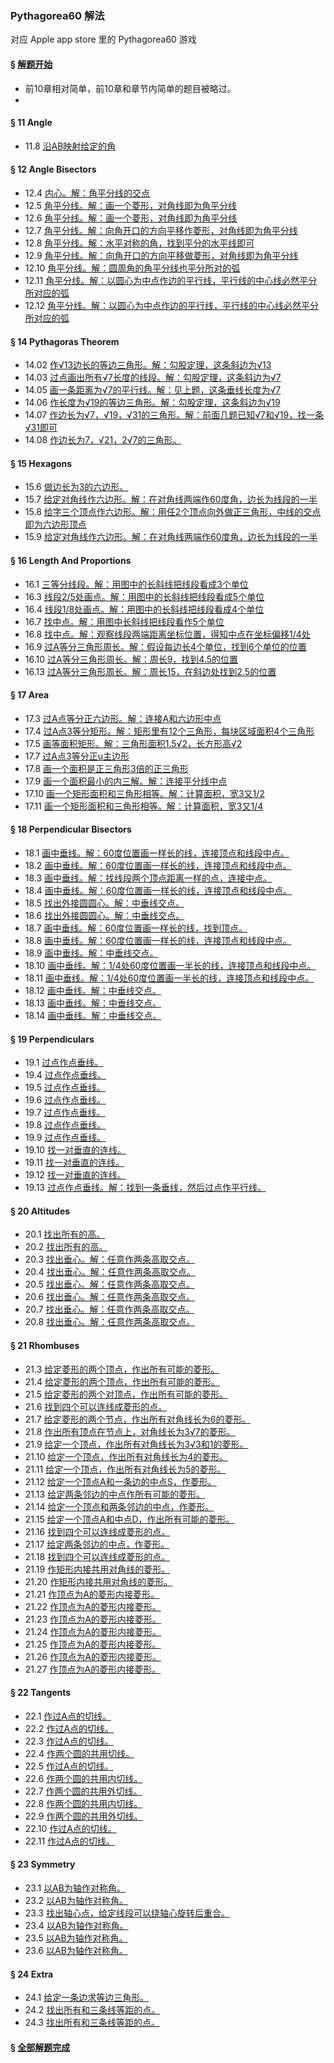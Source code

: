### Pythagorea60 解法
对应 Apple app store 里的 Pythagorea60 游戏

#### § [解题开始](solving/Pythagorea60/start.png)
- 前10章相对简单，前10章和章节内简单的题目被略过。
- 
#### § 11 Angle
- 11.8 [沿AB映射给定的角](solving/Pythagorea60/11.08.png)

#### § 12 Angle Bisectors
- 12.4 [内心。解：角平分线的交点](solving/Pythagorea60/12.04.png)
- 12.5 [角平分线。解：画一个菱形，对角线即为角平分线](solving/Pythagorea60/12.05.png)
- 12.6 [角平分线。解：画一个菱形，对角线即为角平分线](solving/Pythagorea60/12.06.png)
- 12.7 [角平分线。解：向角开口的方向平移作菱形，对角线即为角平分线](solving/Pythagorea60/12.07.png)
- 12.8 [角平分线。解：水平对称的角，找到平分的水平线即可](solving/Pythagorea60/12.08.png)
- 12.9 [角平分线。解：向角开口的方向平移做菱形，对角线即为角平分线](solving/Pythagorea60/12.09.png)
- 12.10 [角平分线。解：圆周角的角平分线也平分所对的弧](solving/Pythagorea60/12.10.png)
- 12.11 [角平分线。解：以圆心为中点作边的平行线，平行线的中心线必然平分所对应的弧](solving/Pythagorea60/12.11.png)
- 12.12 [角平分线。解：以圆心为中点作边的平行线，平行线的中心线必然平分所对应的弧](solving/Pythagorea60/12.12.png)

#### § 14 Pythagoras Theorem
- 14.02 [作√13边长的等边三角形。解：勾股定理，这条斜边为√13](solving/Pythagorea60/14.02.png)
- 14.03 [过点画出所有√7长度的线段。解：勾股定理，这条斜边为√7](solving/Pythagorea60/14.03.png)
- 14.05 [画一条距离为√7的平行线。解：见上题，这条垂线长度为√7](solving/Pythagorea60/14.05.png)
- 14.06 [作长度为√19的等边三角形。解：勾股定理，这条斜边为√19](solving/Pythagorea60/14.06.png)
- 14.07 [作边长为√7，√19，√31的三角形。解：前面几题已知√7和√19，找一条√31即可](solving/Pythagorea60/14.07.png)
- 14.08 [作边长为7，√21，2√7的三角形。](solving/Pythagorea60/14.08.png)

#### § 15 Hexagons
- 15.6 [做边长为3的六边形。](solving/Pythagorea60/15.06.png)
- 15.7 [给定对角线作六边形。解：在对角线两端作60度角，边长为线段的一半](solving/Pythagorea60/15.07.png)
- 15.8 [给字三个顶点作六边形。解：用任2个顶点向外做正三角形，中线的交点即为六边形顶点](solving/Pythagorea60/15.08.png)
- 15.9 [给定对角线作六边形。解：在对角线两端作60度角，边长为线段的一半](solving/Pythagorea60/15.09.png)

#### § 16 Length And Proportions
- 16.1 [三等分线段。解：用图中的长斜线把线段看成3个单位](solving/Pythagorea60/16.01.png)
- 16.3 [线段2/5处画点。解：用图中的长斜线把线段看成5个单位](solving/Pythagorea60/16.03.png)
- 16.4 [线段1/8处画点。解：用图中的长斜线把线段看成4个单位](solving/Pythagorea60/16.04.png)
- 16.7 [找中点。解：用图中长斜线把线段看作5个单位](solving/Pythagorea60/16.07.png)
- 16.8 [找中点。解：观察线段两端距离坐标位置，得知中点在坐标偏移1/4处](solving/Pythagorea60/16.08.png)
- 16.9 [过A等分三角形周长。解：假设每边长4个单位，找到6个单位的位置](solving/Pythagorea60/16.09.png)
- 16.10 [过A等分三角形周长。解：周长9，找到4.5的位置](solving/Pythagorea60/16.10.png)
- 16.13 [过A等分三角形周长。解：周长15，在斜边处找到2.5的位置](solving/Pythagorea60/16.13.png)

#### § 17 Area
- 17.3 [过A点等分正六边形。解：连接A和六边形中点](solving/Pythagorea60/17.03.png)
- 17.4 [过A点3等分矩形。解：矩形里有12个三角形，每块区域面积4个三角形](solving/Pythagorea60/17.04.png)
- 17.5 [画等面积矩形。解：三角形面积1.5√2，长方形高√2](solving/Pythagorea60/17.05.png)
- 17.7 [过A点3等分正u主边形](solving/Pythagorea60/17.07.png)
- 17.8 [画一个面积是正三角形3倍的正三角形](solving/Pythagorea60/17.08.png)
- 17.9 [画一个面积最小的内三解。解：连接平分线中点](solving/Pythagorea60/17.09.png)
- 17.10 [画一个矩形面积和三角形相等。解：计算面积，宽3又1/2](solving/Pythagorea60/17.10.png)
- 17.11 [画一个矩形面积和三角形相等。解：计算面积，宽3又1/4](solving/Pythagorea60/17.11.png)

#### § 18 Perpendicular Bisectors
- 18.1 [画中垂线。解：60度位置画一样长的线，连接顶点和线段中点。](solving/Pythagorea60/18.01.png)
- 18.2 [画中垂线。解：60度位置画一样长的线，连接顶点和线段中点。](solving/Pythagorea60/18.02.png)
- 18.3 [画中垂线。解：找线段两个顶点距离一样的点，连接中点。](solving/Pythagorea60/18.03.png)
- 18.4 [画中垂线。解：60度位置画一样长的线，连接顶点和线段中点。](solving/Pythagorea60/18.04.png)
- 18.5 [找出外接圆圆心。解：中垂线交点。](solving/Pythagorea60/18.05.png)
- 18.6 [找出外接圆圆心。解：中垂线交点。](solving/Pythagorea60/18.06.png)
- 18.7 [画中垂线。解：60度位置画一样长的线，找到顶点。](solving/Pythagorea60/18.07.png)
- 18.8 [画中垂线。解：60度位置画一样长的线，连接顶点和线段中点。](solving/Pythagorea60/18.08.png)
- 18.9 [画中垂线。解：中垂线交点。](solving/Pythagorea60/18.09.png)
- 18.10 [画中垂线。解：1/4处60度位置画一半长的线，连接顶点和线段中点。](solving/Pythagorea60/18.10.png)
- 18.11 [画中垂线。解：1/4处60度位置画一半长的线，连接顶点和线段中点。](solving/Pythagorea60/18.11.png)
- 18.12 [画中垂线。解：中垂线交点。](solving/Pythagorea60/18.12.png)
- 18.13 [画中垂线。解：中垂线交点。](solving/Pythagorea60/18.13.png)
- 18.14 [画中垂线。解：中垂线交点。](solving/Pythagorea60/18.14.png)

#### § 19 Perpendiculars
- 19.1 [过点作点垂线。](solving/Pythagorea60/19.01.png)
- 19.4 [过点作点垂线。](solving/Pythagorea60/19.04.png)
- 19.5 [过点作点垂线。](solving/Pythagorea60/19.05.png)
- 19.6 [过点作点垂线。](solving/Pythagorea60/19.06.png)
- 19.7 [过点作点垂线。](solving/Pythagorea60/19.07.png)
- 19.8 [过点作点垂线。](solving/Pythagorea60/19.08.png)
- 19.9 [过点作点垂线。](solving/Pythagorea60/19.09.png)
- 19.10 [找一对垂直的连线。](solving/Pythagorea60/19.10.png)
- 19.11 [找一对垂直的连线。](solving/Pythagorea60/19.11.png)
- 19.12 [找一对垂直的连线。](solving/Pythagorea60/19.12.png)
- 19.13 [过点作点垂线。解：找到一条垂线，然后过点作平行线。](solving/Pythagorea60/19.13.png)

#### § 20 Altitudes
- 20.1 [找出所有的高。](solving/Pythagorea60/20.01.png)
- 20.2 [找出所有的高。](solving/Pythagorea60/20.02.png)
- 20.3 [找出垂心。解：任意作两条高取交点。](solving/Pythagorea60/20.03.png)
- 20.4 [找出垂心。解：任意作两条高取交点。](solving/Pythagorea60/20.04.png)
- 20.5 [找出垂心。解：任意作两条高取交点。](solving/Pythagorea60/20.05.png)
- 20.6 [找出垂心。解：任意作两条高取交点。](solving/Pythagorea60/20.06.png)
- 20.7 [找出垂心。解：任意作两条高取交点。](solving/Pythagorea60/20.07.png)
- 20.8 [找出垂心。解：任意作两条高取交点。](solving/Pythagorea60/20.08.png)

#### § 21 Rhombuses
- 21.3 [给定菱形的两个顶点，作出所有可能的菱形。](solving/Pythagorea60/21.03.png)
- 21.4 [给定菱形的两个顶点，作出所有可能的菱形。](solving/Pythagorea60/21.04.png)
- 21.5 [给定菱形的两个对顶点，作出所有可能的菱形。](solving/Pythagorea60/21.05.png)
- 21.6 [找到四个可以连线成菱形的点。](solving/Pythagorea60/21.06.png)
- 21.7 [给定菱形的两个节点，作出所有对角线长为6的菱形。](solving/Pythagorea60/21.07.png)
- 21.8 [作出所有顶点在节点上，对角线长为3√7的菱形。](solving/Pythagorea60/21.08.png)
- 21.9 [给定一个顶点，作出所有对角线长为3√3和1的菱形。](solving/Pythagorea60/21.09.png)
- 21.10 [给定一个顶点，作出所有对角线长为4的菱形。](solving/Pythagorea60/21.10.png)
- 21.11 [给定一个顶点，作出所有对角线长为5的菱形。](solving/Pythagorea60/21.11.png)
- 21.12 [给定一个顶点A和一条边的中点S，作菱形。](solving/Pythagorea60/21.12.png)
- 21.13 [给定两条邻边的中点作所有可能的菱形。](solving/Pythagorea60/21.13.png)
- 21.14 [给定一个顶点和两条邻边的中点，作菱形。](solving/Pythagorea60/21.14.png)
- 21.15 [给定一个顶点A和中点D，作出所有可能的菱形。](solving/Pythagorea60/21.15.png)
- 21.16 [找到四个可以连线成菱形的点。](solving/Pythagorea60/21.16.png)
- 21.17 [给定两条邻边的中点，作菱形。](solving/Pythagorea60/21.17.png)
- 21.18 [找到四个可以连线成菱形的点。](solving/Pythagorea60/21.18.png)
- 21.19 [作矩形内接共用对角线的菱形。](solving/Pythagorea60/21.19.png)
- 21.20 [作矩形内接共用对角线的菱形。](solving/Pythagorea60/21.20.png)
- 21.21 [作顶点为A的菱形内接菱形。](solving/Pythagorea60/21.21.png)
- 21.22 [作顶点为A的菱形内接菱形。](solving/Pythagorea60/21.22.png)
- 21.23 [作顶点为A的菱形内接菱形。](solving/Pythagorea60/21.23.png)
- 21.24 [作顶点为A的菱形内接菱形。](solving/Pythagorea60/21.24.png)
- 21.25 [作顶点为A的菱形内接菱形。](solving/Pythagorea60/21.25.png)
- 21.26 [作顶点为A的菱形内接菱形。](solving/Pythagorea60/21.26.png)
- 21.27 [作顶点为A的菱形内接菱形。](solving/Pythagorea60/21.27.png)

#### § 22 Tangents
- 22.1 [作过A点的切线。](solving/Pythagorea60/22.01.png)
- 22.2 [作过A点的切线。](solving/Pythagorea60/22.02.png)
- 22.3 [作过A点的切线。](solving/Pythagorea60/22.03.png)
- 22.4 [作两个圆的共用切线。](solving/Pythagorea60/22.04.png)
- 22.5 [作过A点的切线。](solving/Pythagorea60/22.05.png)
- 22.6 [作两个圆的共用内切线。](solving/Pythagorea60/22.06.png)
- 22.7 [作两个圆的共用外切线。](solving/Pythagorea60/22.07.png)
- 22.8 [作两个圆的共用内切线。](solving/Pythagorea60/22.08.png)
- 22.9 [作两个圆的共用外切线。](solving/Pythagorea60/22.09.png)
- 22.10 [作过A点的切线。](solving/Pythagorea60/22.10.png)
- 22.11 [作过A点的切线。](solving/Pythagorea60/22.11.png)

#### § 23 Symmetry
- 23.1 [以AB为轴作对称角。](solving/Pythagorea60/23.01.png)
- 23.2 [以AB为轴作对称角。](solving/Pythagorea60/23.02.png)
- 23.3 [找出轴心点，给定线段可以绕轴心旋转后重合。](solving/Pythagorea60/23.03.png)
- 23.4 [以AB为轴作对称角。](solving/Pythagorea60/23.04.png)
- 23.5 [以AB为轴作对称角。](solving/Pythagorea60/23.05.png)
- 23.6 [以AB为轴作对称角。](solving/Pythagorea60/23.06.png)

#### § 24 Extra
- 24.1 [给定一条边求等边三角形。](solving/Pythagorea60/24.01.png)
- 24.2 [找出所有和三条线等距的点。](solving/Pythagorea60/24.02.png)
- 24.3 [找出所有和三条线等距的点。](solving/Pythagorea60/24.03.png)

#### § [全部解题完成](solving/Pythagorea60/done.png)


